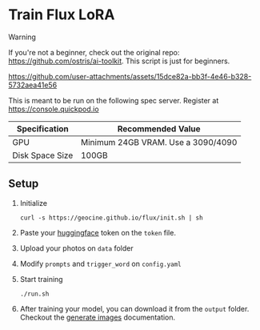 # Train Flux LoRA

> [!WARNING]
> If you're not a beginner, check out the original repo: https://github.com/ostris/ai-toolkit. This script is just for beginners.

https://github.com/user-attachments/assets/15dce82a-bb3f-4e46-b328-5732aea41e56

This is meant to be run on the following spec server. Register at https://console.quickpod.io

| Specification   | Recommended Value  |
|-----------------|--------------------|
| GPU             | Minimum 24GB VRAM. Use a 3090/4090 |
| Disk Space Size  | 100GB |

## Setup

1. Initialize

    ```
    curl -s https://geocine.github.io/flux/init.sh | sh
    ```
2. Paste your [huggingface](https://huggingface.co/settings/tokens) token on the `token` file.
3. Upload your photos on `data` folder
4. Modify `prompts` and `trigger_word` on `config.yaml`
5. Start training

    ```
    ./run.sh
    ```
6. After training your model, you can download it from the `output` folder. Checkout the [generate images](./docs/GENERATE.md) documentation.
